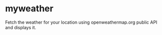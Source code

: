 # myweather
Fetch the weather for your location using openweathermap.org public API and displays it.
